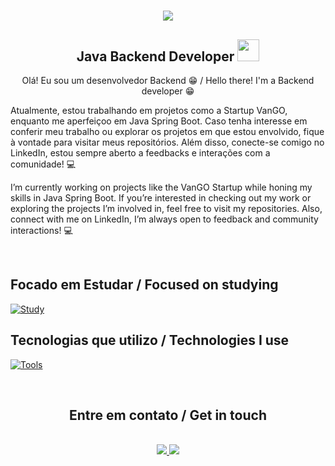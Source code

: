 <h1 align="center"> <img src="https://readme-typing-svg.demolab.com?font=Creepster&size=60&duration=1000&pause=1000&color=637EC7&center=true&vCenter=true&width=800&lines=Ei!;Bem vindo ao meu Github!;Hey!;Welcome+to+my+GitHub!;" /></h1>

<div>
  <h2 align="center">Java Backend Developer <img width=35 src="https://cdn.jsdelivr.net/gh/devicons/devicon/icons/java/java-original.svg"/></h2> 
  
  <p align="center">Olá! Eu sou um desenvolvedor Backend 😁 / Hello there! I'm a Backend developer 😁</p>

  <p> Atualmente, estou trabalhando em projetos como a Startup VanGO, enquanto me aperfeiçoo em Java Spring Boot. Caso tenha interesse em conferir meu trabalho ou explorar os projetos em que estou envolvido, fique à vontade para visitar meus repositórios. Além disso, conecte-se comigo no LinkedIn, estou sempre aberto a feedbacks e interações com a comunidade! 💻</p>

  <p>I’m currently working on projects like the VanGO Startup while honing my skills in Java Spring Boot. If you’re interested in checking out my work or exploring the projects I’m involved in, feel free to visit my repositories. Also, connect with me on LinkedIn, I’m always open to feedback and community interactions! 💻</p>
</div>
  
<br>

##  Focado em Estudar / Focused on studying

[![Study](https://skillicons.dev/icons?i=java,spring,docker)](https://skillicons.dev) 


## Tecnologias que utilizo / Technologies I use

[![Tools](https://skillicons.dev/icons?i=eclipse,java,spring,postman,mysql,github,git)](https://skillicons.dev)

<br>  

<h2 align="center"> Entre em contato / Get in touch </h2>

<br>
<div align="center">
<a href="https://www.linkedin.com/in/ericknp">
  <img src="https://img.shields.io/badge/-LinkedIn-%230077B5?style=for-the-badge&logo=linkedin&logoColor=white"/>
</a>
<a href="https://www.instagram.com/erick.nps?igsh=aWprb3Zxa3d0Z3pu">
  <img src="https://img.shields.io/badge/-Instagram-%23E4405F?style=for-the-badge&logo=instagram&logoColor=white"/>
</a>
</div>


